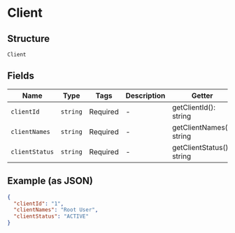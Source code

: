 
# Client

## Structure

`Client`

## Fields

| Name | Type | Tags | Description | Getter | Setter |
|  --- | --- | --- | --- | --- | --- |
| `clientId` | `string` | Required | - | getClientId(): string | setClientId(string clientId): void |
| `clientNames` | `string` | Required | - | getClientNames(): string | setClientNames(string clientNames): void |
| `clientStatus` | `string` | Required | - | getClientStatus(): string | setClientStatus(string clientStatus): void |

## Example (as JSON)

```json
{
  "clientId": "1",
  "clientNames": "Root User",
  "clientStatus": "ACTIVE"
}
```

